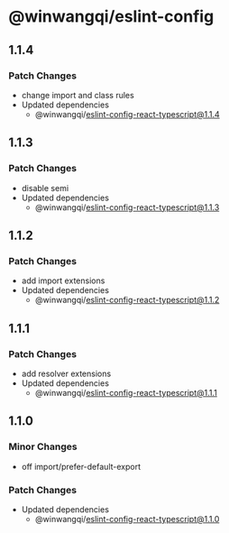 # @winwangqi/eslint-config

## 1.1.4

### Patch Changes

- change import and class rules
- Updated dependencies
  - @winwangqi/eslint-config-react-typescript@1.1.4

## 1.1.3

### Patch Changes

- disable semi
- Updated dependencies
  - @winwangqi/eslint-config-react-typescript@1.1.3

## 1.1.2

### Patch Changes

- add import extensions
- Updated dependencies
  - @winwangqi/eslint-config-react-typescript@1.1.2

## 1.1.1

### Patch Changes

- add resolver extensions
- Updated dependencies
  - @winwangqi/eslint-config-react-typescript@1.1.1

## 1.1.0

### Minor Changes

- off import/prefer-default-export

### Patch Changes

- Updated dependencies
  - @winwangqi/eslint-config-react-typescript@1.1.0
